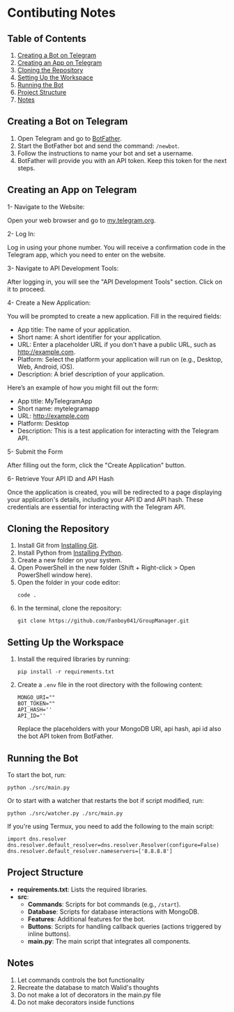 # Contibuting Notes

## Table of Contents

1. [Creating a Bot on Telegram](#creating-a-bot-on-telegram)
2. [Creating an App on Telegram](#creating-an-app-on-telegram)
3. [Cloning the Repository](#cloning-the-repository)
4. [Setting Up the Workspace](#setting-up-the-workspace)
5. [Running the Bot](#running-the-bot)
6. [Project Structure](#project-structure)
7. [Notes](#notes)

## Creating a Bot on Telegram

1. Open Telegram and go to [BotFather](https://t.me/BotFather).
2. Start the BotFather bot and send the command: `/newbot`.
3. Follow the instructions to name your bot and set a username.
4. BotFather will provide you with an API token. Keep this token for the next steps.

## Creating an App on Telegram

1- Navigate to the Website:

Open your web browser and go to [my.telegram.org](https://my.telegram.org/).

2- Log In:

Log in using your phone number. You will receive a confirmation code in the Telegram app, which you need to enter on the website.

3- Navigate to API Development Tools:

After logging in, you will see the "API Development Tools" section. Click on it to proceed.

4- Create a New Application:

You will be prompted to create a new application. Fill in the required fields:

- App title: The name of your application.
- Short name: A short identifier for your application.
- URL: Enter a placeholder URL if you don't have a public URL, such as http://example.com.
- Platform: Select the platform your application will run on (e.g., Desktop, Web, Android, iOS).
- Description: A brief description of your application.

Here’s an example of how you might fill out the form:

- App title: MyTelegramApp
- Short name: mytelegramapp
- URL: http://example.com
- Platform: Desktop
- Description: This is a test application for interacting with the Telegram API.

5- Submit the Form

After filling out the form, click the "Create Application" button.

6- Retrieve Your API ID and API Hash

Once the application is created, you will be redirected to a page displaying your application's details, including your API ID and API hash. These credentials are essential for interacting with the Telegram API.

## Cloning the Repository

1. Install Git from [Installing Git](https://git-scm.com/book/en/v2/Getting-Started-Installing-Git).
2. Install Python from [Installing Python](https://python.org/downloads/).
3. Create a new folder on your system.
4. Open PowerShell in the new folder (Shift + Right-click > Open PowerShell window here).
5. Open the folder in your code editor:
    ```
    code .
    ```
6. In the terminal, clone the repository:
    ```
    git clone https://github.com/Fanboy041/GroupManager.git
    ```

## Setting Up the Workspace

1. Install the required libraries by running:
    ```
    pip install -r requirements.txt
    ```
2. Create a `.env` file in the root directory with the following content:
    ```
    MONGO_URI=""
    BOT_TOKEN=""
    API_HASH=''
    API_ID=''
    ```
    Replace the placeholders with your MongoDB URI, api hash, api id also the bot API token from BotFather.

## Running the Bot

To start the bot, run:
```
python ./src/main.py
```
Or to start with a watcher that restarts the bot if script modified, run:
```
python ./src/watcher.py ./src/main.py
```
If you're using Termux, you need to add the following to the main script:
```
import dns.resolver
dns.resolver.default_resolver=dns.resolver.Resolver(configure=False)
dns.resolver.default_resolver.nameservers=['8.8.8.8']
```
## Project Structure

- **requirements.txt**: Lists the required libraries.
- **src**:
  - **Commands**: Scripts for bot commands (e.g., `/start`).
  - **Database**: Scripts for database interactions with MongoDB.
  - **Features**: Additional features for the bot.
  - **Buttons**: Scripts for handling callback queries (actions triggered by inline buttons).
  - **main.py**: The main script that integrates all components.

## Notes

1. Let commands controls the bot functionality
2. Recreate the database to match Walid's thoughts
3. Do not make a lot of decorators in the main.py file
4. Do not make decorators inside functions